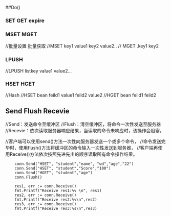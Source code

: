 


##Do()

### SET GET expire

### MSET MGET
//批量设置 批量获取
//MSET key1 value1 key2 value2..
// MGET .key1 key2
### LPUSH
//LPUSH listkey value1 value2...
### HSET HGET
//Hash
//HSET bean feild1 value1 feild2  value2
//HGET bean feild1 feild2
## Send Flush Recevie
//Send：发送命令至缓冲区
//Flush：清空缓冲区，将命令一次性发送至服务器
//Recevie：依次读取服务器响应结果，当读取的命令未响应时，该操作会阻塞。

//客户端可以使用send()方法一次性向服务器发送一个或多个命令，
//命令发送完毕时，使用flush()方法将缓冲区的命令输入一次性发送到服务器，
//客户端再使用Receive()方法依次按照先进先出的顺序读取所有命令操作结果。

```golag
    conn.Send("HSET", "student","name", "wd","age","22")
    conn.Send("HSET", "student","Score","100")
    conn.Send("HGET", "student","age")
    conn.Flush()
    
    res1, err := conn.Receive()
    fmt.Printf("Receive res1:%v \n", res1)
    res2, err := conn.Receive()
    fmt.Printf("Receive res2:%v\n",res2)
    res3, err := conn.Receive()
    fmt.Printf("Receive res3:%s\n",res3)

```
